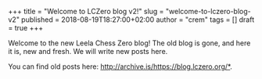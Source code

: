 +++
title = "Welcome to LCZero blog v2!"
slug = "welcome-to-lczero-blog-v2"
published = 2018-08-19T18:27:00+02:00
author = "crem"
tags = []
draft = true
+++

Welcome to the new Leela Chess Zero blog! The old blog is gone, and here it
is, new and fresh. We will write new posts here.  
  
You can find old posts here: <http://archive.is/https://blog.lczero.org/*>.
